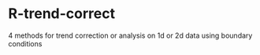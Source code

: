 # R-trend-correct
4 methods for trend correction or analysis on 1d or 2d data using boundary conditions
